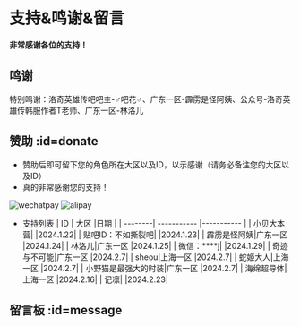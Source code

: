# 支持&鸣谢&留言 <!-- {docsify-ignore-all} -->
**非常感谢各位的支持！**

##  鸣谢 
特别鸣谢：洛奇英雄传吧吧主-♂吧花♂、广东一区-霹雳是怪阿姨、公众号-洛奇英雄传韩服作者T老师、广东一区-林洛儿

## 赞助 :id=donate
-   赞助后即可留下您的角色所在大区以及ID，以示感谢（请务必备注您的大区以及ID）
-   <span title="这才不是心里话呢(￢︿̫̿￢☆)" class="heimu">真的非常感谢您的支持！</span>

![wechatpay](https://gcore.jsdelivr.net/gh/826990071/media/pic/donate1.png ':size=20%')   ![alipay](https://gcore.jsdelivr.net/gh/826990071/media/pic/donate2.png ':size=20%' )

-   支持列表
    | ID |  大区 |日期 | 
    | --------| ----------- |----------- |
    | 小贝大本营| |2024.1.22|
    | 贴吧ID：不如撕裂吧| |2024.1.23|
    | 霹雳是怪阿姨|广东一区 |2024.1.24|
    | 林洛儿|广东一区 |2024.1.25|
    | 微信：****j| |2024.1.29|
    | 奇迹与不可能|广东一区 |2024.2.7|
    | sheou|上海一区 |2024.2.7|
    | 蛇姬大人|上海一区 |2024.2.7|
    | 小野猫是最强大的时装|广东一区 |2024.2.7|
    | 海绵超导体|上海一区 |2024.2.16|
    | 记凛| |2024.2.23|

## 留言板 :id=message

<div id="vcomments"></div>
<script>
    new Valine({
        el: '#vcomments',
        appId: 'mWYu6LOtz5KTAVULvxy0AlPG-gzGzoHsz',
        appKey: 'wyn5LGj3uE0ApRe13DdmxY5w'
    })
</script>